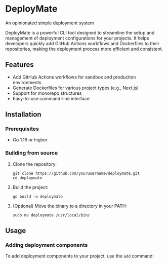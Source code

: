 # DeployMate
An opinionated simple deployment system

DeployMate is a powerful CLI tool designed to streamline the setup and management of deployment configurations for your projects. It helps developers quickly add GitHub Actions workflows and Dockerfiles to their repositories, making the deployment process more efficient and consistent.

## Features

- Add GitHub Actions workflows for sandbox and production environments
- Generate Dockerfiles for various project types (e.g., Next.js)
- Support for monorepo structures
- Easy-to-use command-line interface

## Installation

### Prerequisites

- Go 1.16 or higher

### Building from source

1. Clone the repository:
   ```
   git clone https://github.com/yourusername/deploymate.git
   cd deploymate
   ```

2. Build the project:
   ```
   go build -o deploymate
   ```

3. (Optional) Move the binary to a directory in your PATH:
   ```
   sudo mv deploymate /usr/local/bin/
   ```

## Usage

### Adding deployment components

To add deployment components to your project, use the `add` command:
